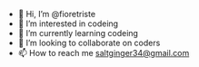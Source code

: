 - 👋 Hi, I’m @fioretriste
- 👀 I’m interested in codeing
- 🌱 I’m currently learning codeing
- 💞️ I’m looking to collaborate on coders
- 📫 How to reach me saltginger34@gmail.com

<!---
fioretriste/fioretriste is a ✨ special ✨ repository because its `README.md` (this file) appears on your GitHub profile.
You can click the Preview link to take a look at your changes.
--->
